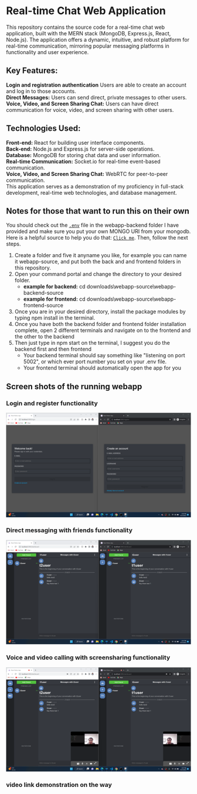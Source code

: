 # Real-time Chat Web Application
This repository contains the source code for a real-time chat web application, built with the MERN stack (MongoDB, Express.js, React, Node.js). The application offers a dynamic, intuitive, and robust platform for real-time communication, mirroring popular messaging platforms in functionality and user experience.

## Key Features: 
**Login and registration authentication** Users are able to create an account and log in to those accounts.  
**Direct Messages:** Users can send direct, private messages to other users.    
**Voice, Video, and Screen Sharing Chat:** Users can have direct communication for voice, video, and screen sharing with other users.  
## Technologies Used:
**Front-end:** React for building user interface components.  
**Back-end:** Node.js and Express.js for server-side operations.  
**Database:** MongoDB for storing chat data and user information.  
**Real-time Communication:** Socket.io for real-time event-based communication.  
**Voice, Video, and Screen Sharing Chat:** WebRTC for peer-to-peer communication.  
This application serves as a demonstration of my proficiency in full-stack development, real-time web technologies, and database management.  

## Notes for those that want to run this on their own
You should check out the [`.env`](webapp-source-backend/.env) file in the webapp-backend folder I have provided and make sure you put your own MONGO URI from your mongodb. Here is a helpful source to help you do that: [`Click me`](https://www.youtube.com/watch?v=aygw0wjW5bA). Then, follow the next steps. 
1. Create a folder and five it anyname you like, for example you can name it webapp-source, and put both the back and and frontend folders in this repository.
2. Open your command portal and change the directory to your desired folder.
   * **example for backend:** cd downloads\webapp-source\webapp-backend-source
   * **example for frontend:** cd downloads\webapp-source\webapp-frontend-source
3. Once you are in your desired directory, install the package modules by typing npm install in the terminal.
4. Once you have both the backend folder and frontend folder installation complete, open 2 different terminals and navigate on to the frontend and the other to the backend
5. Then just type in npm start on the terminal, I suggest you do the backend first and then frontend
   * Your backend terminal should say something like "listening on port 5002", or which ever port number you set on your .env file.
   * Your frontend terminal should automatically open the app for you

## Screen shots of the running webapp  
### Login and register functionality
![Login and register functionality](Web-SS1.png)
### Direct messaging with friends functionality
![Direct messaging with friends functionality](Web-SS2.png)  
### Voice and video calling with screensharing functionality
![Voice, video and screensharing functionality](Web-SS3.png)

### video link demonstration on the way
